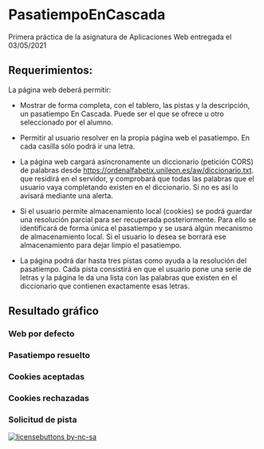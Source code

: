 # PasatiempoEnCascada
Primera práctica de la asignatura de Aplicaciones Web entregada el 03/05/2021

## Requerimientos:
La página web deberá permitir:

-   Mostrar de  forma completa, con el tablero, las pistas y  la descripción,  un pasatiempo En Cascada. Puede ser el que se ofrece u otro seleccionado por el alumno.

-   Permitir al usuario resolver en  la propia página web el pasatiempo. En cada casilla sólo podrá ir una letra.

-   La página web cargará asíncronamente un diccionario (petición CORS) de palabras desde https://ordenalfabetix.unileon.es/aw/diccionario.txt. que residirá en el servidor, y comprobará que todas las palabras que el usuario vaya completando existen en el diccionario.  Si no es así lo  avisará mediante una alerta.

-   Si el usuario permite almacenamiento local (cookies) se podrá guardar una resolución parcial para ser recuperada posteriormente. Para ello se identificará de  forma única el pasatiempo y se usará algún mecanismo  de almacenamiento local. Si el usuario lo desea se borrará ese almacenamiento para  dejar limpio el pasatiempo.

-   La página podrá dar hasta tres pistas como ayuda  a la resolución del pasatiempo. Cada pista consistirá en  que el usuario  pone  una  serie de letras y la página le da una  lista con las palabras que existen en el diccionario que contienen exactamente esas letras.

## Resultado gráfico

### Web por defecto

### Pasatiempo resuelto

### Cookies aceptadas

### Cookies rechazadas

### Solicitud de pista

[![licensebuttons by-nc-sa](https://licensebuttons.net/l/by-nc-sa/3.0/88x31.png)](https://creativecommons.org/licenses/by-nc-sa/4.0)
